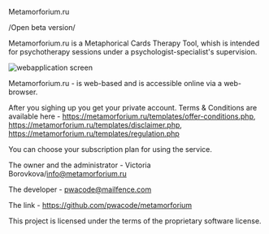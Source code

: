 Metamorforium.ru


/Open beta version/

Metamorforium.ru is a Metaphorical Cards Therapy Tool, whish is intended for psychotherapy sessions under a psychologist-specialist's supervision.


![webapplication screen](https://github.com/user-attachments/assets/abd582ac-33ef-45a8-bfb7-22c9a8488ad2)


Metamorforium.ru - is web-based and is accessible online via a web-browser.

After you sighing up you get your private account. Terms & Conditions are available here - https://metamorforium.ru/templates/offer-conditions.php, https://metamorforium.ru/templates/disclaimer.php, https://metamorforium.ru/templates/regulation.php 

You can choose your subscription plan for using the service.

The owner and the administrator - Victoria Borovkova/info@metamorforium.ru

The developer - pwacode@mailfence.com

The link - https://github.com/pwacode/metamorforium

This project is licensed under the terms of the proprietary software license.

